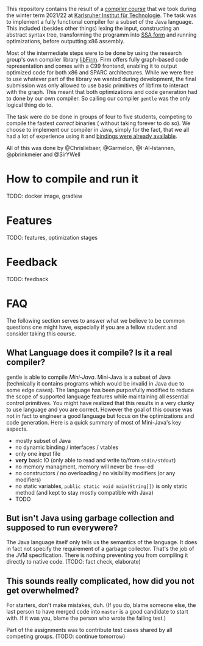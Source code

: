 This repository contains the result of a [compiler course](https://pp.info.uni-karlsruhe.de/lehre/WS202122/compprakt/)
that we took during the winter term 2021/22 at [Karlsruher Institut für Technologie](https://www.kit.edu/). The task was
to implement a fully functional compiler for a subset of the Java language. This included (besides other things)
lexing the input, constructing an abstract syntax tree, transforming the programm
into [SSA form](https://en.wikipedia.org/wiki/Static_single_assignment_form) and running optimizations, before
outputting x86 assembly.

Most of the intermediate steps were to be done by using the research group's own compiler
library [libFirm](https://pp.ipd.kit.edu/firm/). Firm offers fully graph-based code representation and comes with a C99
frontend, enabling it to output optimized code for both x86 and SPARC architectures. While we were free to use whatever
part of the library we wanted during development, the final submission was only allowed to use basic primitives of
libfirm to interact with the graph. This meant that both optimizations and code generation had to done by our own
compiler. So calling our compiler `gentle` was the only logical thing do to.

The task were do be done in groups of four to five students, competing to compile the fastest *correct* binaries (
without taking forever to do so). We choose to implement our compiler in Java, simply for the fact, that we all had a
lot of experience using it and [bindings were already available](https://pp.ipd.kit.edu/git/jFirm/).

All of this was done by @Chrisliebaer, @Garmelon, @I-Al-Istannen, @pbrinkmeier and @SirYWell

# How to compile and run it
TODO: docker image, gradlew

# Features
TODO: features, optimization stages

# Feedback
TODO: feedback

# FAQ
The following section serves to answer what we believe to be common questions one might have, especially if you are a
fellow student and consider taking this course.

## What Language does it compile? Is it a real compiler?
gentle is able to compile *Mini-Java*. Mini-Java is a subset of Java (technically it contains programs which would be
invalid in Java due to some edge cases). The language has been purposfully modified to reduce the scope of supported
language features while maintaining all essential control primitives. You might have realized that this results in a
very clunky to use language and you are correct. However the goal of this course was not in fact to engineer a good
language but focus on the optimizations and code generation. Here is a quick summary of most of Mini-Java's key aspects.

* mostly subset of Java
* no dynamic binding / interfaces / vtables
* only one input file
* **very** basic IO (only able to read and write to/from `stdin/stdout`)
* no memory managment, memory will never be `free`-ed
* no constructors / no overloading / no visibility modifiers (or any modifiers)
* no static variables, `public static void main(String[])` is only static method (and kept to stay mostly compatible
  with Java)
* TODO

## But isn't Java using garbage collection and supposed to run everywere?
The Java language itself only tells us the semantics of the language. It does in fact not specify the requirement of a
garbage collector. That's the job of the JVM specification. There is nothing preventing you from compiling it directly
to native code. (TODO: fact check, elaborate)

## This sounds really complicated, how did you not get overwhelmed?
For starters, don't make mistakes, duh. (If you do, blame someone else, the last person to have merged code
into `master` is a good candidate to start with. If it was you, blame the person who wrote the failing test.)

Part of the assignments was to contribute test cases shared by all competing groups. (TODO: continue tomorrow)

